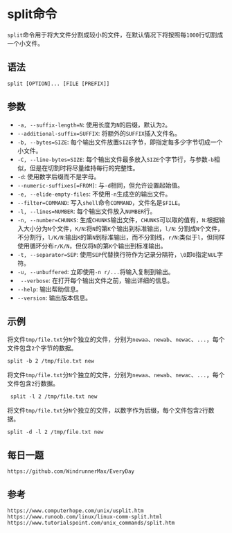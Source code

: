 # split命令
`split`命令用于将大文件分割成较小的文件，在默认情况下将按照每`1000`行切割成一个小文件。

## 语法

```shell
split [OPTION]... [FILE [PREFIX]]
```

## 参数
* `-a, --suffix-length=N`: 使用长度为`N`的后缀，默认为`2`。
* `--additional-suffix=SUFFIX`: 将额外的`SUFFIX`插入文件名。
* `-b, --bytes=SIZE`: 每个输出文件放置`SIZE`字节，即指定每多少字节切成一个小文件。
* `-C, --line-bytes=SIZE`: 每个输出文件最多放入`SIZE`个字节行，与参数`-b`相似，但是在切割时将尽量维持每行的完整性。
* `-d`: 使用数字后缀而不是字母。
* `--numeric-suffixes[=FROM]`: 与`-d`相同，但允许设置起始值。
* `-e, --elide-empty-files`: 不使用`-n`生成空的输出文件。
* `--filter=COMMAND`: 写入`shell`命令`COMMAND`，文件名是`$FILE`。
* `-l, --lines=NUMBER`: 每个输出文件放入`NUMBER`行。
* `-n, --number=CHUNKS`: 生成`CHUNKS`输出文件，`CHUNKS`可以取的值有，`N`:根据输入大小分为`N`个文件，`K/N`:将`N`的第`K`个输出到标准输出，`l/N`: 分割成`N`个文件，不分割行，`l/K/N`:输出`K`的第`N`到标准输出，而不分割线，`r/N`:类似于`l`，但同样使用循环分布`r/K/N`，但仅将`N`的第`K`个输出到标准输出。
* `-t, --separator=SEP`: 使用`SEP`代替换行符作为记录分隔符，`\0`即`0`指定`NUL`字符。
* `-u, --unbuffered`: 立即使用`-n r/...`将输入复制到输出。
* ` --verbose`: 在打开每个输出文件之前，输出详细的信息。
* `--help`: 输出帮助信息。
* `--version`: 输出版本信息。

## 示例
将文件`tmp/file.txt`分`N`个独立的文件，分别为`newaa`、`newab`、`newac`、`...`，每个文件包含`2`个字节的数据。

```shell
split -b 2 /tmp/file.txt new
```

将文件`tmp/file.txt`分`N`个独立的文件，分别为`newaa`、`newab`、`newac`、`...`，每个文件包含`2`行数据。

```shell
 split -l 2 /tmp/file.txt new
```

将文件`tmp/file.txt`分`N`个独立的文件，以数字作为后缀，每个文件包含`2`行数据。

```shell
split -d -l 2 /tmp/file.txt new
```

## 每日一题

```
https://github.com/WindrunnerMax/EveryDay
```

## 参考

```
https://www.computerhope.com/unix/usplit.htm
https://www.runoob.com/linux/linux-comm-split.html
https://www.tutorialspoint.com/unix_commands/split.htm
```
